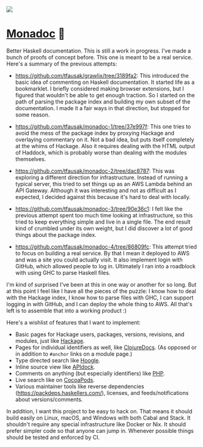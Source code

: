 [![](https://github.com/tfausak/monadoc/workflows/CI/badge.svg)](https://github.com/tfausak/monadoc/actions)

# [Monadoc](https://www.monadoc.com) :bookmark:

Better Haskell documentation. This is still a work in progress. I've made a bunch of proofs of concept before. This one is meant to be a real service. Here's a summary of the previous attempts:

- https://github.com/tfausak/grawlix/tree/3189fa2: This introduced the basic idea of commenting on Haskell documentation. It started life as a bookmarklet. I briefly considered making browser extensions, but I figured that wouldn't be able to get enough traction. So I started on the path of parsing the package index and building my own subset of the documentation. I made it a fair ways in that direction, but stopped for some reason.

- https://github.com/tfausak/monadoc-1/tree/37e997f: This one tries to avoid the mess of the package index by proxying Hackage and overlaying commentary on it. Not a bad idea, but puts itself completely at the whims of Hackage. Also it requires dealing with the HTML output of Haddock, which is probably worse than dealing with the modules themselves.

- https://github.com/tfausak/monadoc-2/tree/dac8787: This was exploring a different direction for infrastructure. Instead of running a typical server, this tried to set things up as an AWS Lambda behind an API Gateway. Although it was interesting and not as difficult as I expected, I decided against this because it's hard to deal with locally.

- https://github.com/tfausak/monadoc-3/tree/90e36c1: I felt like the previous attempt spent too much time looking at infrastructure, so this tried to keep everything simple and live in a single file. The end result kind of crumbled under its own weight, but I did discover a lot of good things about the package index.

- https://github.com/tfausak/monadoc-4/tree/86809fc: This attempt tried to focus on building a real service. By that I mean it deployed to AWS and was a site you could actually visit. It also implement login with GitHub, which allowed people to log in. Ultimately I ran into a roadblock with using GHC to parse Haskell files.

I'm kind of surprised I've been at this in one way or another for so long. But at this point I feel like I have all the pieces of the puzzle: I know how to deal with the Hackage index, I know how to parse files with GHC, I can support logging in with GitHub, and I can deploy the whole thing to AWS. All that's left is to assemble that into a working product :)

Here's a wishlist of features that I want to implement:

- Basic pages for Hackage users, packages, versions, revisions, and modules, just like [Hackage](https://hackage.haskell.org/package/flow).
- Pages for individual identifiers as well, like [ClojureDocs](https://clojuredocs.org/clojure.core/map). (As opposed or in addition to `#anchor` links on a module page.)
- Type directed search like [Hoogle](https://hoogle.haskell.org/?hoogle=Ord%20a%20%3D%3E%20%5Ba%5D%20-%3E%20%5Ba%5D).
- Inline source view like [APIdock](https://apidock.com/ruby/Enumerable/map).
- Comments on anything (but especially identifiers) like [PHP](https://www.php.net/manual/en/function.str-pad).
- Live search like on [CocoaPods](https://cocoapods.org).
- Various maintainer tools like reverse dependencies (<https://packdeps.haskellers.com/>), licenses, and feeds/notifications about versions/comments.

In addition, I want this project to be easy to hack on. That means it should build easily on Linux, macOS, and Windows with both Cabal and Stack. It shouldn't require any special infrastructure like Docker or Nix. It should prefer simpler code so that anyone can jump in. Whenever possible things should be tested and enforced by CI.

